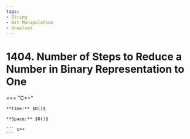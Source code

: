```yaml
---
tags:
- String
- Bit Manipulation
- Unsolved
---
```



# 1404. Number of Steps to Reduce a Number in Binary Representation to One

=== "C++"

    **Time:** $O()$

    **Space:** $O()$

    ``` c++
    ```